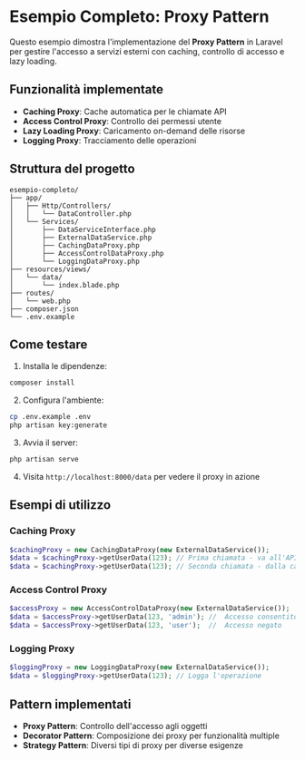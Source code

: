# Esempio Completo: Proxy Pattern

Questo esempio dimostra l'implementazione del **Proxy Pattern** in Laravel per gestire l'accesso a servizi esterni con caching, controllo di accesso e lazy loading.

## Funzionalità implementate

- **Caching Proxy**: Cache automatica per le chiamate API
- **Access Control Proxy**: Controllo dei permessi utente
- **Lazy Loading Proxy**: Caricamento on-demand delle risorse
- **Logging Proxy**: Tracciamento delle operazioni

## Struttura del progetto

```
esempio-completo/
├── app/
│   ├── Http/Controllers/
│   │   └── DataController.php
│   └── Services/
│       ├── DataServiceInterface.php
│       ├── ExternalDataService.php
│       ├── CachingDataProxy.php
│       ├── AccessControlDataProxy.php
│       └── LoggingDataProxy.php
├── resources/views/
│   └── data/
│       └── index.blade.php
├── routes/
│   └── web.php
├── composer.json
└── .env.example
```

## Come testare

1. Installa le dipendenze:
```bash
composer install
```

2. Configura l'ambiente:
```bash
cp .env.example .env
php artisan key:generate
```

3. Avvia il server:
```bash
php artisan serve
```

4. Visita `http://localhost:8000/data` per vedere il proxy in azione

## Esempi di utilizzo

### Caching Proxy
```php
$cachingProxy = new CachingDataProxy(new ExternalDataService());
$data = $cachingProxy->getUserData(123); // Prima chiamata - va all'API
$data = $cachingProxy->getUserData(123); // Seconda chiamata - dalla cache
```

### Access Control Proxy
```php
$accessProxy = new AccessControlDataProxy(new ExternalDataService());
$data = $accessProxy->getUserData(123, 'admin'); //  Accesso consentito
$data = $accessProxy->getUserData(123, 'user');  //  Accesso negato
```

### Logging Proxy
```php
$loggingProxy = new LoggingDataProxy(new ExternalDataService());
$data = $loggingProxy->getUserData(123); // Logga l'operazione
```

## Pattern implementati

- **Proxy Pattern**: Controllo dell'accesso agli oggetti
- **Decorator Pattern**: Composizione dei proxy per funzionalità multiple
- **Strategy Pattern**: Diversi tipi di proxy per diverse esigenze
